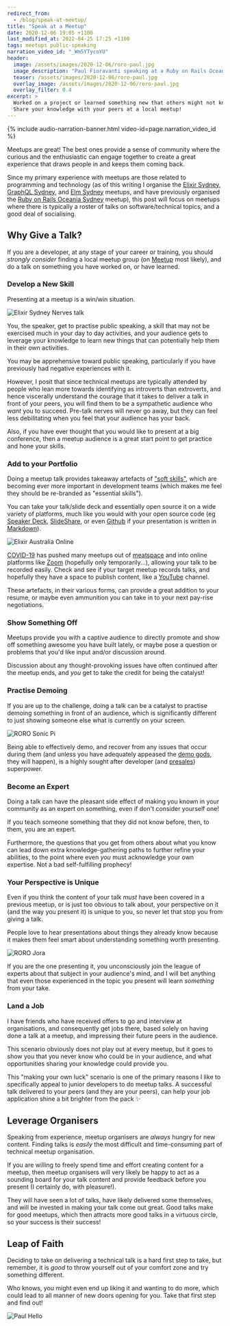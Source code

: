 ```yaml
---
redirect_from:
  - /blog/speak-at-meetup/
title: "Speak at a Meetup"
date: 2020-12-06 19:05 +1100
last_modified_at: 2022-04-25 17:25 +1100
tags: meetups public-speaking
narration_video_id: "_Wm5YTycoYU"
header:
  image: /assets/images/2020-12-06/roro-paul.jpg
  image_description: "Paul Fioravanti speaking at a Ruby on Rails Oceania Sydney meetup"
  teaser: /assets/images/2020-12-06/roro-paul.jpg
  overlay_image: /assets/images/2020-12-06/roro-paul.jpg
  overlay_filter: 0.4
excerpt: >
  Worked on a project or learned something new that others might not know about?
  Share your knowledge with your peers at a local meetup!
---
```


{% include audio-narration-banner.html video-id=page.narration_video_id %}

Meetups are great! The best ones provide a sense of community where the curious
and the enthusiastic can engage together to create a great experience that draws
people in and keeps them coming back.

Since my primary experience with meetups are those related to programming and
technology (as of this writing I organise the [Elixir Sydney][],
[GraphQL Sydney][], and [Elm Sydney][] meetups, and have previously organised
the [Ruby on Rails Oceania Sydney][] meetup), this post will focus on meetups
where there is typically a roster of talks on software/technical topics, and a
good deal of socialising.

## Why Give a Talk?

If you are a developer, at any stage of your career or training, you should
_strongly consider_ finding a local meetup group (on [Meetup][] most likely),
and do a talk on something you have worked on, or have learned.

### Develop a New Skill

Presenting at a meetup is a win/win situation.

![Elixir Sydney Nerves talk][]

You, the speaker, get to practise public speaking, a skill that may not be
exercised much in your day to day activities, and your audience gets to leverage
your knowledge to learn new things that can potentially help them in their own
activities.

You may be apprehensive toward public speaking, particularly if you have
previously had negative experiences with it.

However, I posit that since technical meetups are typically attended by people
who lean more towards identifying as introverts than extroverts, and hence
viscerally understand the courage that it takes to deliver a talk in front of
your peers, you will find them to be a sympathetic audience who _want_ you to
succeed. Pre-talk nerves will never go away, but they can feel less debilitating
when you feel that your audience has your back.

Also, if you have ever thought that you would like to present at a big
conference, then a meetup audience is a great start point to get practice and
hone your skills.

### Add to your Portfolio

Doing a meetup talk provides takeaway artefacts of ["soft skills"][], which are
becoming ever more important in development teams (which makes me feel they
should be re-branded as "essential skills").

You can take your talk/slide deck and essentially open source it on a wide
variety of platforms, much like you would with your open source code (eg
[Speaker Deck][], [SlideShare][], or even [Github][] if your presentation is
written in [Markdown][]).

![Elixir Australia Online][]

[COVID-19][] has pushed many meetups out of [meatspace][] and into online
platforms like [Zoom][] (hopefully only temporarily...), allowing your talk to
be recorded easily. Check and see if your target meetup records talks, and
hopefully they have a space to publish content, like a [YouTube][] channel.

These artefacts, in their various forms, can provide a great addition to your
resume, or maybe even ammunition you can take in to your next pay-rise
negotiations.

### Show Something Off

Meetups provide you with a captive audience to directly promote and show off
something awesome you have built lately, or maybe pose a question or problems
that you'd like input and/or discussion around.

Discussion about any thought-provoking issues have often continued after the
meetup ends, and _you_ get to take the credit for being the catalyst!

### Practise Demoing

If you are up to the challenge, doing a talk can be a catalyst to practise
demoing something in front of an audience, which is significantly different to
just showing someone else what is currently on your screen.

![RORO Sonic Pi][]

Being able to effectively demo, and recover from any issues that occur during
them (and unless you have adequately appeased the [demo gods][], they will
happen), is a highly sought after developer (and [presales][]) superpower.

### Become an Expert

Doing a talk can have the pleasant side effect of making you known in your
community as an expert on something, even if don't consider yourself one!

If you teach someone something that they did not know before, then, to them, you
are an expert.

Furthermore, the questions that you get from others about what you know can lead
down extra knowledge-gathering paths to further refine your abilities, to the
point where even _you_ must acknowledge your own expertise. Not a bad
self-fulfilling prophecy!

### Your Perspective is Unique

Even if you think the content of your talk _must_ have been covered in a previous
meetup, or is just too obvious to talk about, your perspective on it (and the
way you present it) is unique to you, so never let that stop you from giving a
talk.

People love to hear presentations about things they already know because
it makes them feel smart about understanding something worth presenting.

![RORO Jora][]

If you are the one presenting it, you unconsciously join the league of experts
about that subject in your audience's mind, and I will bet anything that even
those experienced in the topic you present will learn _something_ from your
take.

### Land a Job

I have friends who have received offers to go and interview at organisations,
and consequently get jobs there, based solely on having done a talk at a meetup,
and impressing their future peers in the audience.

This scenario obviously does not play out at every meetup, but it goes to show
you that you never know who could be in your audience, and what opportunities
sharing your knowledge could provide you.

This "making your own luck" scenario is one of the primary reasons I
like to specifically appeal to junior developers to do meetup talks. A
successful talk delivered to your peers (and they are your peers), can help
your job application shine a bit brighter from the pack :sparkles:

## Leverage Organisers

Speaking from experience, meetup organisers are _always_ hungry for new content.
Finding talks is _easily_ the most difficult and time-consuming part of
technical meetup organisation.

If you are willing to freely spend time and effort creating content for a
meetup, then meetup organisers will very likely be happy to act as a sounding
board for your talk content and provide feedback before you present (I certainly
do, with pleasure!).

They will have seen a lot of talks, have likely delivered some themselves, and
will be invested in making your talk come out great. Good talks make for good
meetups, which then attracts more good talks in a virtuous circle, so your
success is their success!

## Leap of Faith

Deciding to take on delivering a technical talk is a hard first step to take,
but remember, it is _good_ to throw yourself out of your comfort zone and try
something different.

Who knows, you might even end up liking it and wanting to do more, which could
lead to all manner of new doors opening for you. Take that first step and find
out!

![Paul Hello][]

[COVID-19]: https://en.wikipedia.org/wiki/Coronavirus_disease_2019
[demo gods]: http://www2.rdrop.com/~paulmck/DemoGods/
[Elixir Australia Online]: /assets/images/2020-12-06/elixir-australia.jpg
[Elixir Sydney]: https://www.meetup.com/elixir-sydney
[Elixir Sydney Nerves talk]: /assets/images/2020-12-06/elixir-sydney.jpg
[Elm Sydney]: https://www.meetup.com/Sydney-Elm-Meetup/
[Github]: https://github.com/
[GraphQL Sydney]: https://www.meetup.com/GraphQL-Sydney/
[Markdown]: https://daringfireball.net/projects/markdown/syntax
[meatspace]: https://en.wiktionary.org/wiki/meatspace
[Meetup]: https://www.meetup.com/
[Paul Hello]: /assets/images/2020-12-06/paul-hello.jpg
[presales]: https://en.wikipedia.org/wiki/Presales
[RORO Jora]: /assets/images/2020-12-06/roro-jora.jpg
[RORO Sonic Pi]: /assets/images/2020-12-06/roro-sonic-pi.jpg
[Ruby on Rails Oceania Sydney]: https://www.meetup.com/Ruby-On-Rails-Oceania-Sydney/
[SlideShare]: https://www.slideshare.net/
["soft skills"]: https://www.thebalancecareers.com/what-are-soft-skills-2060852
[Speaker Deck]: https://speakerdeck.com/
[YouTube]: https://www.youtube.com/
[Zoom]: https://zoom.us/
